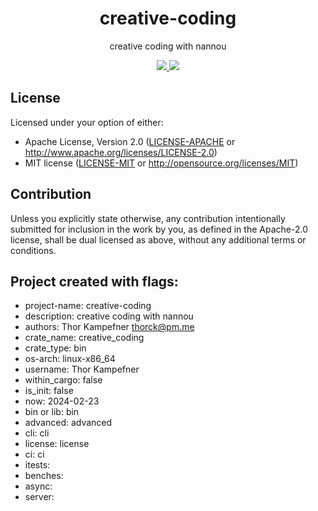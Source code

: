 <h1 align="center">
  creative-coding
</h1>

<p align="center">
  creative coding with nannou
</p>

<div align="center">
  <a href="https://x.com/cryptograthor">
    <img src="https://img.shields.io/badge/made_by_cryptograthor-black?style=flat&logo=undertale&logoColor=hotpink" />
    <!-- ![](https://img.shields.io/badge/made_by_cryptograthor-black?style=flat&logo=undertale&logoColor=hotpink) -->
  </a>
  <a href="https://github.com/thor314/creative-coding/actions">
    <!-- ![](https://github.com/thor314/creative-coding/actions/workflows/ci.yml/badge.svg) -->
    <img src="https://github.com/thor314/creative-coding/actions/workflows/ci.yml/badge.svg" />
  </a>
  <!-- [![crates.io](https://img.shields.io/crates/v/creative-coding.svg)](https://crates.io/crates/creative-coding) -->
  <!-- [![Documentation](https://docs.rs/creative-coding/badge.svg)](https://docs.rs/creative-coding) -->
  </div>

## License
Licensed under your option of either:
- Apache License, Version 2.0 ([LICENSE-APACHE](LICENSE-APACHE) or http://www.apache.org/licenses/LICENSE-2.0)
- MIT license ([LICENSE-MIT](LICENSE-MIT) or http://opensource.org/licenses/MIT)

## Contribution
Unless you explicitly state otherwise, any contribution intentionally submitted
for inclusion in the work by you, as defined in the Apache-2.0 license, shall be
dual licensed as above, without any additional terms or conditions.
## Project created with flags:
- project-name: creative-coding
- description:  creative coding with nannou
- authors:      Thor Kampefner <thorck@pm.me>
- crate_name:   creative_coding
- crate_type:   bin
- os-arch:      linux-x86_64
- username:     Thor Kampefner
- within_cargo: false
- is_init:      false
- now:          2024-02-23
- bin or lib:   bin 
- advanced:     advanced 
- cli:          cli 
- license:      license 
- ci:           ci 
- itests:      
- benches:     
- async:       
- server:      
